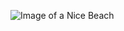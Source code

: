 ![Image of a Nice Beach](http://static.everypixel.com/ep-pixabay/1644/6671/0777/69794/16446671077769794159-sea.jpg)
